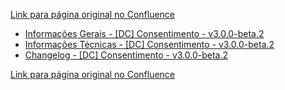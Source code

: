 [Link para página original no Confluence](https://openfinancebrasil.atlassian.net/wiki/spaces/OF/pages/240779271)

- [Informações Gerais - \[DC\] Consentimento - v3.0.0-beta.2](../../../../../../../OF/Open%20Finance%20Brasil/Especifica%c3%a7%c3%b5es%20de%20APIs/Dados%20do%20Cliente%20%e2%80%93%20DC/[DC]%20API%20-%20Consentimento/Hist%c3%b3rico%20de%20Especifica%c3%a7%c3%b5es%20-%20[DC]%20Consentimento/v3.0.0-beta.2%20-%20[DC]%20Consentimento/Informa%c3%a7%c3%b5es%20Gerais%20-%20[DC]%20Consentimento%20-%20v3.0.0-beta.2)
- [Informações Técnicas - \[DC\] Consentimento - v3.0.0-beta.2](../../../../../../../OF/Open%20Finance%20Brasil/Especifica%c3%a7%c3%b5es%20de%20APIs/Dados%20do%20Cliente%20%e2%80%93%20DC/[DC]%20API%20-%20Consentimento/Hist%c3%b3rico%20de%20Especifica%c3%a7%c3%b5es%20-%20[DC]%20Consentimento/v3.0.0-beta.2%20-%20[DC]%20Consentimento/Informa%c3%a7%c3%b5es%20T%c3%a9cnicas%20-%20[DC]%20Consentimento%20-%20v3.0.0-beta.2)
- [Changelog - \[DC\] Consentimento - v3.0.0-beta.2](../../../../../../../OF/Open%20Finance%20Brasil/Especifica%c3%a7%c3%b5es%20de%20APIs/Dados%20do%20Cliente%20%e2%80%93%20DC/[DC]%20API%20-%20Consentimento/Hist%c3%b3rico%20de%20Especifica%c3%a7%c3%b5es%20-%20[DC]%20Consentimento/v3.0.0-beta.2%20-%20[DC]%20Consentimento/Changelog%20-%20[DC]%20Consentimento%20-%20v3.0.0-beta.2)

[Link para página original no Confluence](https://openfinancebrasil.atlassian.net/wiki/spaces/OF/pages/240779271)